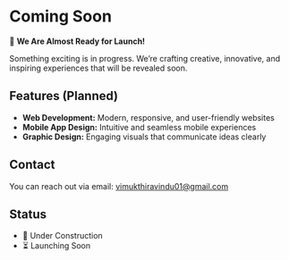 # Coming Soon

🚀 **We Are Almost Ready for Launch!**

Something exciting is in progress. We’re crafting creative, innovative, and inspiring experiences that will be revealed soon.  

## Features (Planned)
- **Web Development:** Modern, responsive, and user-friendly websites  
- **Mobile App Design:** Intuitive and seamless mobile experiences  
- **Graphic Design:** Engaging visuals that communicate ideas clearly  

## Contact
You can reach out via email: [vimukthiravindu01@gmail.com](mailto:vimukthiravindu01@gmail.com)  

## Status
- 🚧 Under Construction  
- ⏳ Launching Soon
